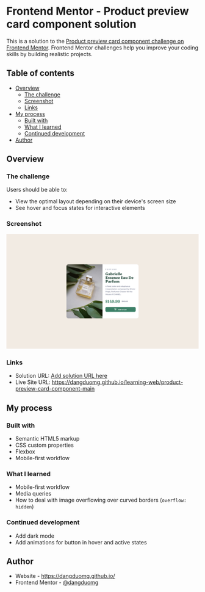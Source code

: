 # Frontend Mentor - Product preview card component solution

This is a solution to the [Product preview card component challenge on Frontend Mentor](https://www.frontendmentor.io/challenges/product-preview-card-component-GO7UmttRfa). Frontend Mentor challenges help you improve your coding skills by building realistic projects.

## Table of contents

- [Overview](#overview)
  - [The challenge](#the-challenge)
  - [Screenshot](#screenshot)
  - [Links](#links)
- [My process](#my-process)
  - [Built with](#built-with)
  - [What I learned](#what-i-learned)
  - [Continued development](#continued-development)
- [Author](#author)

## Overview

### The challenge

Users should be able to:

- View the optimal layout depending on their device's screen size
- See hover and focus states for interactive elements

### Screenshot

![](./screenshot.png)

### Links

- Solution URL: [Add solution URL here](https://your-solution-url.com)
- Live Site URL: https://dangduomg.github.io/learning-web/product-preview-card-component-main

## My process

### Built with

- Semantic HTML5 markup
- CSS custom properties
- Flexbox
- Mobile-first workflow

### What I learned

- Mobile-first workflow
- Media queries
- How to deal with image overflowing over curved borders (`overflow: hidden`)

### Continued development

- Add dark mode
- Add animations for button in hover and active states

## Author

- Website - https://dangduomg.github.io/
- Frontend Mentor - [@dangduomg](https://www.frontendmentor.io/profile/dangduomg)
